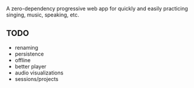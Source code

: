 A zero-dependency progressive web app for quickly and easily practicing singing, music, speaking, etc.

## TODO

- renaming
- persistence
- offline
- better player
- audio visualizations
- sessions/projects
